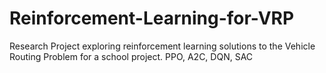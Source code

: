 # Reinforcement-Learning-for-VRP
Research Project exploring reinforcement learning solutions to the Vehicle Routing Problem for a school project. PPO, A2C, DQN, SAC
